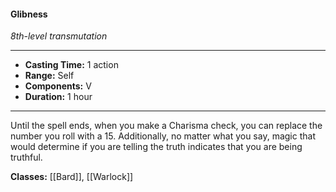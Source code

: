 #### Glibness
*8th-level transmutation*
___
- **Casting Time:** 1 action
- **Range:** Self
- **Components:** V
- **Duration:** 1 hour
---
Until the spell ends, when you make a Charisma check, you can replace the number you roll with a 15. Additionally, no matter what you say, magic that would determine if you are telling the truth indicates that you are being truthful.

**Classes:** [[Bard]], [[Warlock]]